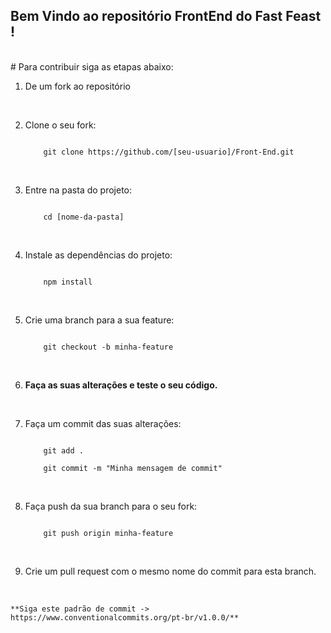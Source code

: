 ## Bem Vindo ao repositório FrontEnd do Fast Feast !

<br>
# Para contribuir siga as etapas abaixo:

1. De um fork ao repositório
<br>

2. Clone o seu fork:
	````
	
		git clone https://github.com/[seu-usuario]/Front-End.git
	
    ````
<br>

3. Entre na pasta do projeto:
	````
	
		cd [nome-da-pasta]
	
    ````

<br>

4. Instale as dependências do projeto:

	````
	
		npm install
	
    ````

<br>

5. Crie uma branch para a sua feature:
	````
	
		git checkout -b minha-feature
	
    ````
    
<br>

6. **Faça as suas alterações e teste o seu código.**
<br>

7. Faça um commit das suas alterações:
	````
	
		git add .
		
		git commit -m "Minha mensagem de commit"
	
    ````

<br>

8. Faça push da sua branch para o seu fork:
	````
	
		git push origin minha-feature
	
    ````

<br>

9. Crie um pull request com o mesmo nome do commit para esta branch.
<br> 

	**Siga este padrão de commit -> https://www.conventionalcommits.org/pt-br/v1.0.0/** 
